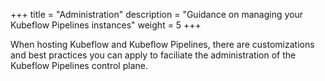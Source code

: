 +++
title = "Administration"
description = "Guidance on managing your Kubeflow Pipelines instances"
weight = 5
+++

When hosting Kubeflow and Kubeflow Pipelines, there are customizations and best practices
you can apply to faciliate the administration of the Kubeflow Pipelines control plane.